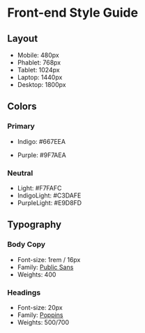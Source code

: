 # Front-end Style Guide

## Layout

- Mobile: 480px
- Phablet: 768px
- Tablet: 1024px
- Laptop: 1440px
- Desktop: 1800px

## Colors

### Primary

- Indigo: #667EEA

- Purple: #9F7AEA

### Neutral

- Light: #F7FAFC
- IndigoLight: #C3DAFE
- PurpleLight: #E9D8FD

## Typography

### Body Copy

- Font-size: 1rem / 16px
- Family: [Public Sans](https://fonts.google.com/specimen/Public+Sans)
- Weights: 400

### Headings

- Font-size: 20px
- Family: [Poppins](https://fonts.google.com/specimen/Poppins)
- Weights: 500/700
